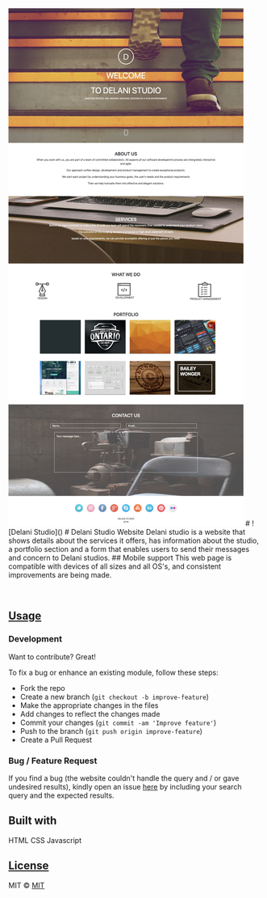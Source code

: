 <img src="images/_Delani Studio.jpg" >
# ![Delani Studio]()
# Delani Studio Website
Delani studio is a website that shows details about the services it offers, has information about the studio, a portfolio section and a form that enables users to send their messages and concern to Delani studios.
## Mobile support
This web page is compatible with devices of all sizes and all OS's, and consistent improvements are being made.

![]()
## [Usage]() 

### Development
Want to contribute? Great!

To fix a bug or enhance an existing module, follow these steps:

- Fork the repo
- Create a new branch (`git checkout -b improve-feature`)
- Make the appropriate changes in the files
- Add changes to reflect the changes made
- Commit your changes (`git commit -am 'Improve feature'`)
- Push to the branch (`git push origin improve-feature`)
- Create a Pull Request 

### Bug / Feature Request

If you find a bug (the website couldn't handle the query and / or gave undesired results), kindly open an issue [here]() by including your search query and the expected results.


## Built with 

HTML
CSS
Javascript

## [License](/Delani-studio/LICENSE.md)

MIT © [MIT]()

